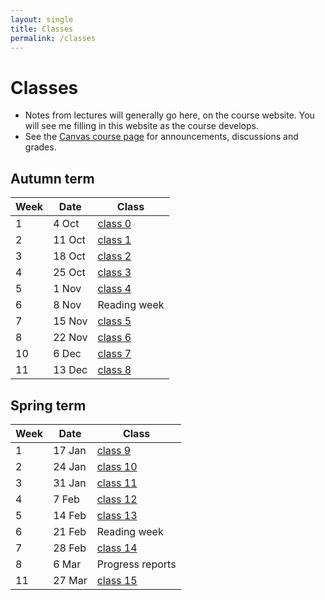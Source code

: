 ```yaml
---
layout: single
title: Classes
permalink: /classes
---
```


# Classes

* Notes from lectures will generally go here, on the course
  website. You will see me filling in this website as the course
  develops.
* See the [Canvas course
  page](https://canvas.bham.ac.uk/courses/40740) for
  announcements, discussions and grades.

## Autumn term

| Week | Date       | Class                        |
| ---- | ---------- | ---------------------------- |
| 1    |  4 Oct     | [class 0](classes/class_0)   |
| 2    |  11 Oct    | [class 1](classes/class_1)   |
| 3    |  18 Oct    | [class 2](classes/class_2)   |
| 4    |  25 Oct    | [class 3](classes/class_3)   |
| 5    |  1 Nov     | [class 4](classes/class_4)   |
| 6    |  8 Nov     | Reading week                 |
| 7    |  15 Nov    | [class 5](classes/class_5)   |
| 8    |  22 Nov    | [class 6](classes/class_6)   |
| 10   |  6 Dec     | [class 7](classes/class_7)   |
| 11   |  13 Dec    | [class 8](classes/class_8)   |

## Spring term

| Week | Date       | Class                        |
| ---- | ---------- | ---------------------------- |
| 1    |  17 Jan    | [class 9](classes/class_9)   |
| 2    |  24 Jan    | [class 10](classes/class_10) |
| 3    |  31 Jan    | [class 11](classes/class_11) |
| 4    |  7 Feb     | [class 12](classes/class_12) |
| 5    |  14 Feb    | [class 13](classes/class_13) |
| 6    |  21 Feb    | Reading week                 |
| 7    |  28 Feb    | [class 14](classes/class_14) |
| 8    |  6 Mar     | Progress reports             |
| 11   |  27 Mar    | [class 15](classes/class_15) |
